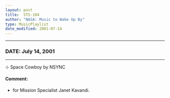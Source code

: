 ```yaml
---
layout: post
title:  STS-104
author: "NASA: Music to Wake Up By"
type: MusicPlaylist
date_modified: 2001-07-14
---
```


----
### DATE: July 14, 2001
----
⊹ Space Cowboy by NSYNC

#### Comment:
* for Mission Specialist Janet Kavandi.
